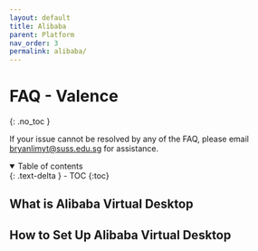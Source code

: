 ```yaml
---
layout: default
title: Alibaba
parent: Platform
nav_order: 3
permalink: alibaba/
---
```


# FAQ - Valence
{: .no_toc }

If your issue cannot be resolved by any of the FAQ, please email <bryanlimyt@suss.edu.sg> for assistance. <!-- <vlisupport@suss.edu.sg> -->

<details open markdown="block">
  <summary>
    Table of contents
  </summary>
  {: .text-delta }
- TOC
{:toc}
</details>

## What is Alibaba Virtual Desktop

## How to Set Up Alibaba Virtual Desktop
